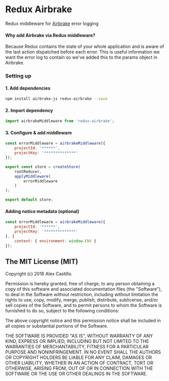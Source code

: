 # Redux Airbrake

Redux middleware for [Airbrake](https://github.com/airbrake/airbrake-js) error logging

#### Why add Airbrake via Redux middleware?
Because Redux contains the state of your whole application and is aware of the last action dispatched before each error. This is useful information we want the error log to contain so we've added this to the params object in Airbrake.

### Setting up

#### 1. Add dependencies
``` bash
npm install airbrake-js redux-airbrake --save
```

#### 2. Import dependency
``` js
import airbrakeMiddleware from 'redux-airbrake';
```

#### 3. Configure & add middleware
``` js
const errorMiddleware = airbrakeMiddleware({
    projectId: '******',
    projectKey: '**************'
});

export const store = createStore(
    rootReducer,
    applyMiddleware(
        errorMiddleware
    )
);

export default store;
```

#### Adding notice metadata (optional)

``` js
const errorMiddleware = airbrakeMiddleware({
    projectId: '******',
    projectKey: '**************'
}, {
    context: { environment: window.ENV }
});
```

## The MIT License (MIT)

Copyright (c) 2016 Alex Castillo.

Permission is hereby granted, free of charge, to any person obtaining a copy
of this software and associated documentation files (the "Software"), to deal
in the Software without restriction, including without limitation the rights
to use, copy, modify, merge, publish, distribute, sublicense, and/or sell
copies of the Software, and to permit persons to whom the Software is
furnished to do so, subject to the following conditions:

The above copyright notice and this permission notice shall be included in all
copies or substantial portions of the Software.

THE SOFTWARE IS PROVIDED "AS IS", WITHOUT WARRANTY OF ANY KIND, EXPRESS OR
IMPLIED, INCLUDING BUT NOT LIMITED TO THE WARRANTIES OF MERCHANTABILITY,
FITNESS FOR A PARTICULAR PURPOSE AND NONINFRINGEMENT. IN NO EVENT SHALL THE
AUTHORS OR COPYRIGHT HOLDERS BE LIABLE FOR ANY CLAIM, DAMAGES OR OTHER
LIABILITY, WHETHER IN AN ACTION OF CONTRACT, TORT OR OTHERWISE, ARISING FROM,
OUT OF OR IN CONNECTION WITH THE SOFTWARE OR THE USE OR OTHER DEALINGS IN THE
SOFTWARE.